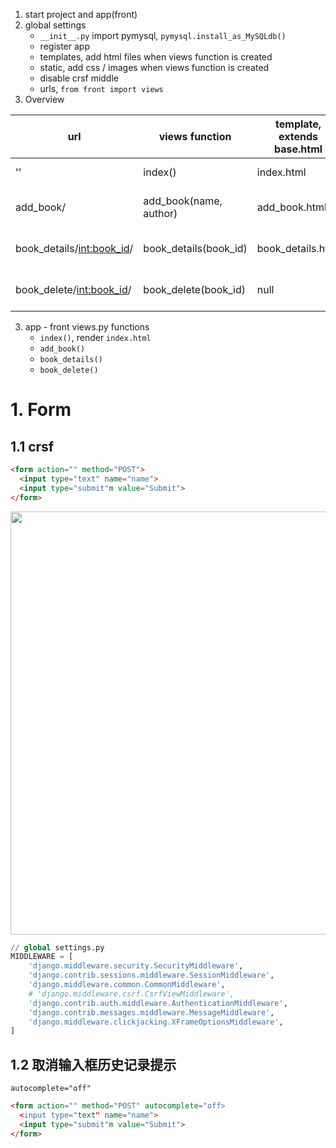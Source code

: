 1. start project and app(front)
2. global settings
    - `__init__.py` import pymysql, `pymysql.install_as_MySQLdb()`
    - register app
    - templates, add html files when views function is created
    - static, add css / images when views function is created
    - disable crsf middle
    - urls, `from front import views`
3. Overview

| url | views function | template, extends base.html | DB|
|-|-|-|-|
| '' | index() | index.html | cursor.execute("select * from book") |
| add_book/ | add_book(name, author) | add_book.html | cursor.execute("insert into book(id,name,author)") |
| book_details/<int:book_id>/ | book_details(book_id) | book_details.html | cursor.execute("select * from book where id=book_id") |
| book_delete/<int:book_id>/ | book_delete(book_id) | null | cursor.execute("delete from book where id=book_id") |
    
    
    
    
3. app - front views.py functions
    - `index()`, render `index.html`
    - `add_book()`
    - `book_details()`
    - `book_delete()`
    










# 1. Form

## 1.1 crsf
```html
<form action="" method="POST">
  <input type="text" name="name">
  <input type="submit"m value="Submit">
</form>
```
<img width="677" src="https://user-images.githubusercontent.com/26485327/75646974-5c2c4680-5c86-11ea-80df-64203ac3a65b.png">

```python
// global settings.py
MIDDLEWARE = [
    'django.middleware.security.SecurityMiddleware',
    'django.contrib.sessions.middleware.SessionMiddleware',
    'django.middleware.common.CommonMiddleware',
    # 'django.middleware.csrf.CsrfViewMiddleware',
    'django.contrib.auth.middleware.AuthenticationMiddleware',
    'django.contrib.messages.middleware.MessageMiddleware',
    'django.middleware.clickjacking.XFrameOptionsMiddleware',
]
```
## 1.2 取消输入框历史记录提示
`autocomplete="off"`

```html
<form action="" method="POST" autocomplete="off>
  <input type="text" name="name">
  <input type="submit"m value="Submit">
</form>
```






